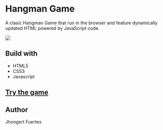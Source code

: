 # Hangman Game
A clasic Hangman Game that run in the browser and feature dynamically updated HTML powered by JavaScript code.

![](https://github.com/Jhongert/Product-Registration/blob/master/assets/images/hangmanPlaying.jpg?raw=true)

## Build with
- HTML5
- CSS3
- Javascript

## [Try the game](https://jhongert.github.io/hangman-game/)

## Author
Jhongert Fuertes
